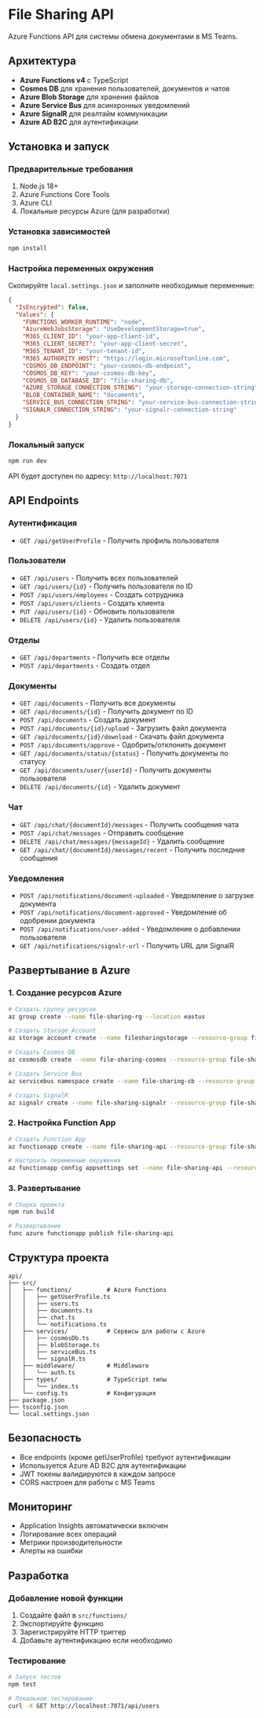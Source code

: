 # File Sharing API

Azure Functions API для системы обмена документами в MS Teams.

## Архитектура

- **Azure Functions v4** с TypeScript
- **Cosmos DB** для хранения пользователей, документов и чатов
- **Azure Blob Storage** для хранения файлов
- **Azure Service Bus** для асинхронных уведомлений
- **Azure SignalR** для реалтайм коммуникации
- **Azure AD B2C** для аутентификации

## Установка и запуск

### Предварительные требования

1. Node.js 18+ 
2. Azure Functions Core Tools
3. Azure CLI
4. Локальные ресурсы Azure (для разработки)

### Установка зависимостей

```bash
npm install
```

### Настройка переменных окружения

Скопируйте `local.settings.json` и заполните необходимые переменные:

```json
{
  "IsEncrypted": false,
  "Values": {
    "FUNCTIONS_WORKER_RUNTIME": "node",
    "AzureWebJobsStorage": "UseDevelopmentStorage=true",
    "M365_CLIENT_ID": "your-app-client-id",
    "M365_CLIENT_SECRET": "your-app-client-secret",
    "M365_TENANT_ID": "your-tenant-id",
    "M365_AUTHORITY_HOST": "https://login.microsoftonline.com",
    "COSMOS_DB_ENDPOINT": "your-cosmos-db-endpoint",
    "COSMOS_DB_KEY": "your-cosmos-db-key",
    "COSMOS_DB_DATABASE_ID": "file-sharing-db",
    "AZURE_STORAGE_CONNECTION_STRING": "your-storage-connection-string",
    "BLOB_CONTAINER_NAME": "documents",
    "SERVICE_BUS_CONNECTION_STRING": "your-service-bus-connection-string",
    "SIGNALR_CONNECTION_STRING": "your-signalr-connection-string"
  }
}
```

### Локальный запуск

```bash
npm run dev
```

API будет доступен по адресу: `http://localhost:7071`

## API Endpoints

### Аутентификация
- `GET /api/getUserProfile` - Получить профиль пользователя

### Пользователи
- `GET /api/users` - Получить всех пользователей
- `GET /api/users/{id}` - Получить пользователя по ID
- `POST /api/users/employees` - Создать сотрудника
- `POST /api/users/clients` - Создать клиента
- `PUT /api/users/{id}` - Обновить пользователя
- `DELETE /api/users/{id}` - Удалить пользователя

### Отделы
- `GET /api/departments` - Получить все отделы
- `POST /api/departments` - Создать отдел

### Документы
- `GET /api/documents` - Получить все документы
- `GET /api/documents/{id}` - Получить документ по ID
- `POST /api/documents` - Создать документ
- `POST /api/documents/{id}/upload` - Загрузить файл документа
- `GET /api/documents/{id}/download` - Скачать файл документа
- `POST /api/documents/approve` - Одобрить/отклонить документ
- `GET /api/documents/status/{status}` - Получить документы по статусу
- `GET /api/documents/user/{userId}` - Получить документы пользователя
- `DELETE /api/documents/{id}` - Удалить документ

### Чат
- `GET /api/chat/{documentId}/messages` - Получить сообщения чата
- `POST /api/chat/messages` - Отправить сообщение
- `DELETE /api/chat/messages/{messageId}` - Удалить сообщение
- `GET /api/chat/{documentId}/messages/recent` - Получить последние сообщения

### Уведомления
- `POST /api/notifications/document-uploaded` - Уведомление о загрузке документа
- `POST /api/notifications/document-approved` - Уведомление об одобрении документа
- `POST /api/notifications/user-added` - Уведомление о добавлении пользователя
- `GET /api/notifications/signalr-url` - Получить URL для SignalR

## Развертывание в Azure

### 1. Создание ресурсов Azure

```bash
# Создать группу ресурсов
az group create --name file-sharing-rg --location eastus

# Создать Storage Account
az storage account create --name filesharingstorage --resource-group file-sharing-rg --location eastus --sku Standard_LRS

# Создать Cosmos DB
az cosmosdb create --name file-sharing-cosmos --resource-group file-sharing-rg --capabilities EnableServerless

# Создать Service Bus
az servicebus namespace create --name file-sharing-sb --resource-group file-sharing-rg --location eastus --sku Standard

# Создать SignalR
az signalr create --name file-sharing-signalr --resource-group file-sharing-rg --location eastus --sku Standard_S1
```

### 2. Настройка Function App

```bash
# Создать Function App
az functionapp create --name file-sharing-api --resource-group file-sharing-rg --consumption-plan-location eastus --runtime node --runtime-version 18 --functions-version 4 --storage-account filesharingstorage --os-type Linux

# Настроить переменные окружения
az functionapp config appsettings set --name file-sharing-api --resource-group file-sharing-rg --settings COSMOS_DB_ENDPOINT="your-cosmos-endpoint" COSMOS_DB_KEY="your-cosmos-key" AZURE_STORAGE_CONNECTION_STRING="your-storage-connection-string" SERVICE_BUS_CONNECTION_STRING="your-service-bus-connection-string" SIGNALR_CONNECTION_STRING="your-signalr-connection-string"
```

### 3. Развертывание

```bash
# Сборка проекта
npm run build

# Развертывание
func azure functionapp publish file-sharing-api
```

## Структура проекта

```
api/
├── src/
│   ├── functions/          # Azure Functions
│   │   ├── getUserProfile.ts
│   │   ├── users.ts
│   │   ├── documents.ts
│   │   ├── chat.ts
│   │   └── notifications.ts
│   ├── services/           # Сервисы для работы с Azure
│   │   ├── cosmosDb.ts
│   │   ├── blobStorage.ts
│   │   ├── serviceBus.ts
│   │   └── signalR.ts
│   ├── middleware/         # Middleware
│   │   └── auth.ts
│   ├── types/              # TypeScript типы
│   │   └── index.ts
│   └── config.ts           # Конфигурация
├── package.json
├── tsconfig.json
└── local.settings.json
```

## Безопасность

- Все endpoints (кроме getUserProfile) требуют аутентификации
- Используется Azure AD B2C для аутентификации
- JWT токены валидируются в каждом запросе
- CORS настроен для работы с MS Teams

## Мониторинг

- Application Insights автоматически включен
- Логирование всех операций
- Метрики производительности
- Алерты на ошибки

## Разработка

### Добавление новой функции

1. Создайте файл в `src/functions/`
2. Экспортируйте функцию
3. Зарегистрируйте HTTP триггер
4. Добавьте аутентификацию если необходимо

### Тестирование

```bash
# Запуск тестов
npm test

# Локальное тестирование
curl -X GET http://localhost:7071/api/users
```
